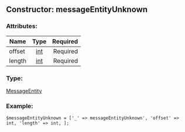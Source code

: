 ## Constructor: messageEntityUnknown  

### Attributes:

| Name     |    Type       | Required |
|----------|:-------------:|---------:|
|offset|[int](../types/int.md) | Required|
|length|[int](../types/int.md) | Required|
### Type: 

[MessageEntity](../types/MessageEntity.md)
### Example:

```
$messageEntityUnknown = ['_' => messageEntityUnknown', 'offset' => int, 'length' => int, ];
```